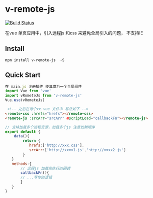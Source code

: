 # v-remote-js
[![Build Status](https://travis-ci.org/qinmao/vue-remote-js.svg?branch=master)](https://travis-ci.org/qinmao/vue-remote-js)

在vue 单页应用中，引入远程js 和css 来避免全局引入的问题，
不支持IE
## Install
```shell
npm install v-remote-js  -S
```
## Quick Start
``` javascript
在 main.js 注册插件 使其成为一个全局组件
import Vue from 'vue'
import vRometeJs from 'v-remote-js'
Vue.use(vRometeJs)
```

```html
 <!-- 之后在每个xx.vue 文件中 写法如下 -->
<remote-css :hrefs="hrefs"></remote-css>
<remote-js :srcArr="srcArr" @scriptLoad="callbackFn"></remote-js>
 ```
 ```js
 // 支持加载多个远程资源，加载多个js 注意依赖顺序
 export default {
     data(){
         return {
            hrefs:['http://xxx.css'],
            srcArr:['http://xxxx1.js','http://xxxx2.js']
         }
    }
    methods:{
        // 远程js 加载完执行的回调
        callbackFn(){
        // ...写你的逻辑
        }  
    }
 }
``` 


